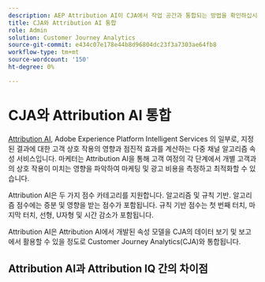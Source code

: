 ```yaml
---
description: AEP Attribution AI이 CJA에서 작업 공간과 통합되는 방법을 확인하십시오.
title: CJA와 Attribution AI 통합
role: Admin
solution: Customer Journey Analytics
source-git-commit: e434c07e178e44b8d96804dc23f3a7303ae64fb8
workflow-type: tm+mt
source-wordcount: '150'
ht-degree: 0%

---
```


# CJA와 Attribution AI 통합

[Attribution AI](https://experienceleague.adobe.com/docs/experience-platform/intelligent-services/attribution-ai/overview.html?lang=en), Adobe Experience Platform Intelligent Services 의 일부로, 지정된 결과에 대한 고객 상호 작용의 영향과 점진적 효과를 계산하는 다중 채널 알고리즘 속성 서비스입니다. 마케터는 Attribution AI을 통해 고객 여정의 각 단계에서 개별 고객과의 상호 작용이 미치는 영향을 파악하여 마케팅 및 광고 비용을 측정하고 최적화할 수 있습니다.

Attribution AI은 두 가지 점수 카테고리를 지원합니다. 알고리즘 및 규칙 기반. 알고리즘 점수에는 증분 및 영향을 받는 점수가 포함됩니다. 규칙 기반 점수는 첫 번째 터치, 마지막 터치, 선형, U자형 및 시간 감소가 포함됩니다.

Attribution AI은 Attribution AI에서 개발된 속성 모델을 CJA의 데이터 보기 및 보고에서 활용할 수 있을 정도로 Customer Journey Analytics(CJA)와 통합됩니다.

## Attribution AI과 Attribution IQ 간의 차이점

